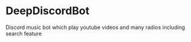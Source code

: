 # DeepDiscordBot
Discord music bot which play youtube videos and many radios including search feature
